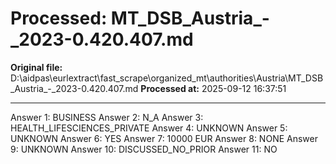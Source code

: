 # Processed: MT_DSB_Austria_-_2023-0.420.407.md

**Original file:** D:\aidpas\eurlextract\fast_scrape\organized_mt\authorities\Austria\MT_DSB_Austria_-_2023-0.420.407.md
**Processed at:** 2025-09-12 16:37:51

---

Answer 1: BUSINESS
Answer 2: N_A
Answer 3: HEALTH_LIFESCIENCES_PRIVATE
Answer 4: UNKNOWN
Answer 5: UNKNOWN
Answer 6: YES
Answer 7: 10000 EUR
Answer 8: NONE
Answer 9: UNKNOWN
Answer 10: DISCUSSED_NO_PRIOR
Answer 11: NO